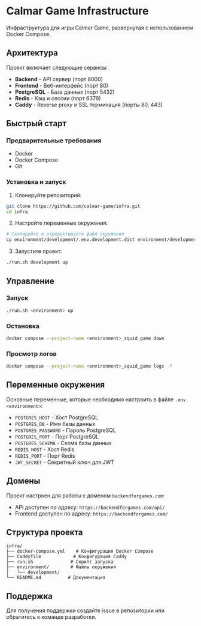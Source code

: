 # Calmar Game Infrastructure

Инфраструктура для игры Calmar Game, развернутая с использованием Docker Compose.

## Архитектура

Проект включает следующие сервисы:
- **Backend** - API сервер (порт 8000)
- **Frontend** - Веб-интерфейс (порт 80)
- **PostgreSQL** - База данных (порт 5432)
- **Redis** - Кэш и сессии (порт 6379)
- **Caddy** - Reverse proxy и SSL терминация (порты 80, 443)

## Быстрый старт

### Предварительные требования
- Docker
- Docker Compose
- Git

### Установка и запуск

1. Клонируйте репозиторий:
```bash
git clone https://github.com/calmar-game/infra.git
cd infra
```

2. Настройте переменные окружения:
```bash
# Скопируйте и отредактируйте файл окружения
cp environment/development/.env.development.dist environment/development/.env.development
```

3. Запустите проект:
```bash
./run.sh development up
```

## Управление

### Запуск
```bash
./run.sh <environment> up
```

### Остановка
```bash
docker compose --project-name <environment>_squid_game down
```

### Просмотр логов
```bash
docker compose --project-name <environment>_squid_game logs -f
```

## Переменные окружения

Основные переменные, которые необходимо настроить в файле `.env.<environment>`:

- `POSTGRES_HOST` - Хост PostgreSQL
- `POSTGRES_DB` - Имя базы данных
- `POSTGRES_PASSWORD` - Пароль PostgreSQL
- `POSTGRES_PORT` - Порт PostgreSQL
- `POSTGRES_SCHEMA` - Схема базы данных
- `REDIS_HOST` - Хост Redis
- `REDIS_PORT` - Порт Redis
- `JWT_SECRET` - Секретный ключ для JWT

## Домены

Проект настроен для работы с доменом `backendforgames.com`:
- API доступен по адресу: `https://backendforgames.com/api/`
- Frontend доступен по адресу: `https://backendforgames.com/`

## Структура проекта

```
infra/
├── docker-compose.yml    # Конфигурация Docker Compose
├── Caddyfile            # Конфигурация Caddy
├── run.sh              # Скрипт запуска
├── environment/        # Файлы окружения
│   └── development/
└── README.md          # Документация
```

## Поддержка

Для получения поддержки создайте issue в репозитории или обратитесь к команде разработки. 
